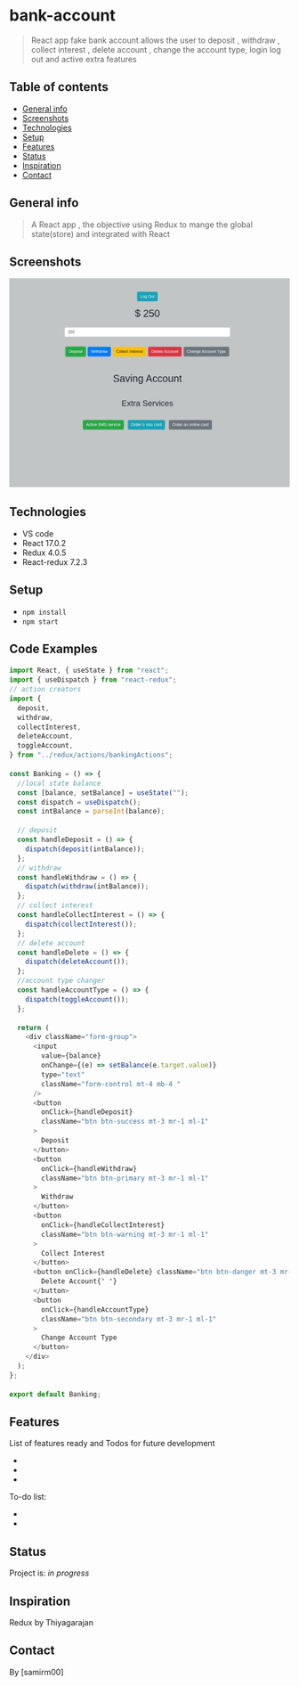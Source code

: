 # bank-account

> React app fake bank account allows the user to deposit , withdraw , collect interest , delete account , change the account type, login log out and active extra features

## Table of contents

- [General info](#general-info)
- [Screenshots](#screenshots)
- [Technologies](#technologies)
- [Setup](#setup)
- [Features](#features)
- [Status](#status)
- [Inspiration](#inspiration)
- [Contact](#contact)

## General info

> A React app , the objective using Redux to mange the global state(store) and integrated with React

## Screenshots

![Example screenshot](./img/Screenshot.png)

## Technologies

- VS code
- React 17.0.2
- Redux 4.0.5
- React-redux 7.2.3

## Setup

- `npm install `
- `npm start`

## Code Examples

```js
import React, { useState } from "react";
import { useDispatch } from "react-redux";
// action creators
import {
  deposit,
  withdraw,
  collectInterest,
  deleteAccount,
  toggleAccount,
} from "../redux/actions/bankingActions";

const Banking = () => {
  //local state balance
  const [balance, setBalance] = useState("");
  const dispatch = useDispatch();
  const intBalance = parseInt(balance);

  // deposit
  const handleDeposit = () => {
    dispatch(deposit(intBalance));
  };
  // withdraw
  const handleWithdraw = () => {
    dispatch(withdraw(intBalance));
  };
  // collect interest
  const handleCollectInterest = () => {
    dispatch(collectInterest());
  };
  // delete account
  const handleDelete = () => {
    dispatch(deleteAccount());
  };
  //account type changer
  const handleAccountType = () => {
    dispatch(toggleAccount());
  };

  return (
    <div className="form-group">
      <input
        value={balance}
        onChange={(e) => setBalance(e.target.value)}
        type="text"
        className="form-control mt-4 mb-4 "
      />
      <button
        onClick={handleDeposit}
        className="btn btn-success mt-3 mr-1 ml-1"
      >
        Deposit
      </button>
      <button
        onClick={handleWithdraw}
        className="btn btn-primary mt-3 mr-1 ml-1"
      >
        Withdraw
      </button>
      <button
        onClick={handleCollectInterest}
        className="btn btn-warning mt-3 mr-1 ml-1"
      >
        Collect Interest
      </button>
      <button onClick={handleDelete} className="btn btn-danger mt-3 mr-1 ml-1">
        Delete Account{" "}
      </button>
      <button
        onClick={handleAccountType}
        className="btn btn-secondary mt-3 mr-1 ml-1"
      >
        Change Account Type
      </button>
    </div>
  );
};

export default Banking;
```

## Features

List of features ready and Todos for future development

-
-
-

To-do list:

-
-

## Status

Project is: _in progress_

## Inspiration

Redux by Thiyagarajan

## Contact

By [samirm00]
